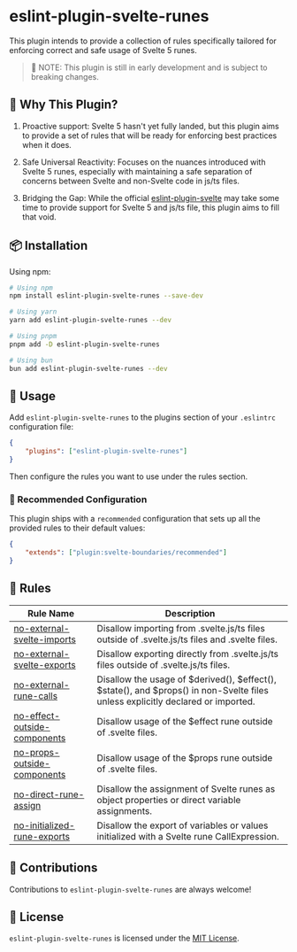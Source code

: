 # eslint-plugin-svelte-runes

This plugin intends to provide a collection of rules specifically tailored for enforcing correct and safe usage of Svelte 5 runes.

> 🚧 NOTE: This plugin is still in early development and is subject to breaking changes.

## 🎯 Why This Plugin?

1. Proactive support: Svelte 5 hasn't yet fully landed, but this plugin aims to provide a set of rules that will be ready for enforcing best practices when it does.

1. Safe Universal Reactivity: Focuses on the nuances introduced with Svelte 5 runes, especially with maintaining a safe separation of concerns between Svelte and non-Svelte code in js/ts files.

1. Bridging the Gap: While the official [eslint-plugin-svelte](https://github.com/sveltejs/eslint-plugin-svelte) may take some time to provide support for Svelte 5 and js/ts file, this plugin aims to fill that void.

## 📦 Installation

Using npm:

```bash
# Using npm
npm install eslint-plugin-svelte-runes --save-dev

# Using yarn
yarn add eslint-plugin-svelte-runes --dev

# Using pnpm
pnpm add -D eslint-plugin-svelte-runes

# Using bun
bun add eslint-plugin-svelte-runes --dev
```

## 🚀 Usage

Add `eslint-plugin-svelte-runes` to the plugins section of your `.eslintrc` configuration file:

```json
{
	"plugins": ["eslint-plugin-svelte-runes"]
}
```

Then configure the rules you want to use under the rules section.

### 🔧 Recommended Configuration

This plugin ships with a `recommended` configuration that sets up all the provided rules to their default values:

```json
{
	"extends": ["plugin:svelte-boundaries/recommended"]
}
```

## 📜 Rules

| Rule Name                                                                  | Description                                                                                                                     |
| -------------------------------------------------------------------------- | ------------------------------------------------------------------------------------------------------------------------------- |
| [no-external-svelte-imports](docs/rules/no-external-svelte-imports.md)     | Disallow importing from .svelte.js/ts files outside of .svelte.js/ts files and .svelte files.                                   |
| [no-external-svelte-exports](docs/rules/no-external-svelte-exports.md)     | Disallow exporting directly from .svelte.js/ts files outside of .svelte.js/ts files.                                            |
| [no-external-rune-calls](docs/rules/no-external-rune-calls.md)             | Disallow the usage of $derived(), $effect(), $state(), and $props() in non-Svelte files unless explicitly declared or imported. |
| [no-effect-outside-components](docs/rules/no-effect-outside-components.md) | Disallow usage of the $effect rune outside of .svelte files.                                                                    |
| [no-props-outside-components](docs/rules/no-props-outside-components.md)   | Disallow usage of the $props rune outside of .svelte files.                                                                     |
| [no-direct-rune-assign](docs/rules/no-direct-rune-assign.md)               | Disallow the assignment of Svelte runes as object properties or direct variable assignments.                                    |
| [no-initialized-rune-exports](docs/rules/no-initialized-rune-exports.md)   | Disallow the export of variables or values initialized with a Svelte rune CallExpression.                                       |

## 🤝 Contributions

Contributions to `eslint-plugin-svelte-runes` are always welcome!

## 📄 License

`eslint-plugin-svelte-runes` is licensed under the [MIT License](./LICENSE).
